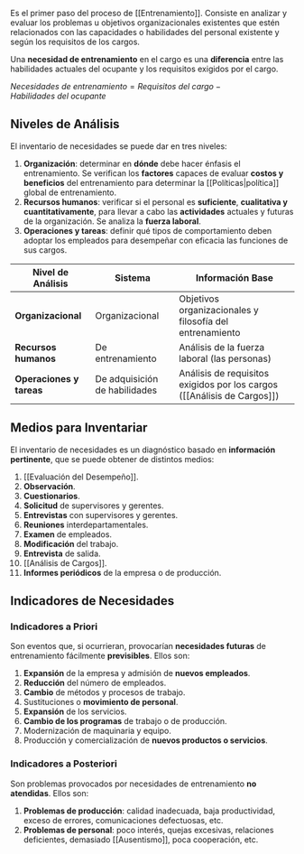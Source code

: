 Es el primer paso del proceso de [[Entrenamiento]]. Consiste en analizar y evaluar los problemas u objetivos organizacionales existentes que estén relacionados con las capacidades o habilidades del personal existente y según los requisitos de los cargos. 

Una **necesidad de entrenamiento** en el cargo es una **diferencia** entre las habilidades actuales del ocupante y los requisitos exigidos por el cargo. 

$Necesidades \ de \ entrenamiento = Requisitos \ del \ cargo - Habilidades \ del \ ocupante$

## Niveles de Análisis

El inventario de necesidades se puede dar en tres niveles:

1. **Organización**: determinar en **dónde** debe hacer énfasis el entrenamiento. Se verifican los **factores** capaces de evaluar **costos y beneficios** del entrenamiento para determinar la [[Políticas|política]] global de entrenamiento.
2. **Recursos humanos**: verificar si el personal es **suficiente**, **cualitativa y cuantitativamente**, para llevar a cabo las **actividades** actuales y futuras de la organización. Se analiza la **fuerza laboral**.
3. **Operaciones y tareas**: definir qué tipos de comportamiento deben adoptar los empleados para desempeñar con eficacia las funciones de sus cargos.

| Nivel de Análisis        | Sistema                       | Información Base                                                        |
| ------------------------ | ----------------------------- | ----------------------------------------------------------------------- |
| **Organizacional**       | Organizacional                | Objetivos organizacionales y filosofía del entrenamiento                |
| **Recursos humanos**     | De entrenamiento              | Análisis de la fuerza laboral (las personas)                            |
| **Operaciones y tareas** | De adquisición de habilidades | Análisis de requisitos exigidos por los cargos ([[Análisis de Cargos]]) |

## Medios para Inventariar

El inventario de necesidades es un diagnóstico basado en **información pertinente**, que se puede obtener de distintos medios:

1. [[Evaluación del Desempeño]].
2. **Observación**.
3. **Cuestionarios**.
4. **Solicitud** de supervisores y gerentes.
5. **Entrevistas** con supervisores y gerentes.
6. **Reuniones** interdepartamentales.
7. **Examen** de empleados.
8. **Modificación** del trabajo.
9. **Entrevista** de salida.
10. [[Análisis de Cargos]].
11. **Informes periódicos** de la empresa o de producción.

## Indicadores de Necesidades

### Indicadores a Priori

Son eventos que, si ocurrieran, provocarían **necesidades futuras** de entrenamiento fácilmente **previsibles**. Ellos son:

1. **Expansión** de la empresa y admisión de **nuevos empleados**.
2. **Reducción** del número de empleados.
3. **Cambio** de métodos y procesos de trabajo.
4. Sustituciones o **movimiento de personal**.
5. **Expansión** de los servicios.
6. **Cambio de los programas** de trabajo o de producción.
7. Modernización de maquinaria y equipo.
8. Producción y comercialización de **nuevos productos o servicios**.

### Indicadores a Posteriori

Son problemas provocados por necesidades de entrenamiento **no atendidas**. Ellos son:

1. **Problemas de producción**: calidad inadecuada, baja productividad, exceso de errores, comunicaciones defectuosas, etc.
2. **Problemas de personal**: poco interés, quejas excesivas, relaciones deficientes, demasiado [[Ausentismo]], poca cooperación, etc.
